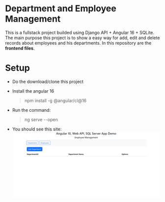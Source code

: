 # Department and Employee Management

This is a fullstack project builded using Django API + Angular 16 + SQLite. The main purpose this project is to show a easy way for add, edit and delete records about employees and his departments. In this repository are the **frontend files**.


# Setup

* Do the download/clone this project
* Install the angular 16
	>npm install -g @angular/cl@16
* Run the command:
	
	> ng serve --open
* You should see this site:
![site image](src/assets/site.PNG)
